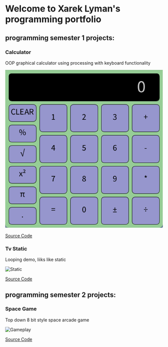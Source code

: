 # Welcome to Xarek Lyman's programming portfolio

## programming semester 1 projects:

### Calculator

OOP graphical calculator using processing with keyboard functionality

![Calculator](https://github.com/Benpoopsalot/computerprograming-2023/blob/main/images/claculator.png?raw=true)

[Source Code](https://github.com/Benpoopsalot/computerprograming-2023/tree/main/src/calculator)

### Tv Static

Looping demo, liiks like static

![Static]()

[Source Code]()

## programming semester 2 projects:

### Space Game

Top down 8 bit style space arcade game

![Gameplay]()

[Source Code]()
